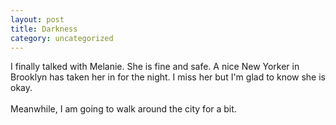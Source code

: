 ```yaml
---
layout: post
title: Darkness
category: uncategorized
---
```


I finally talked with Melanie.  She is fine and safe.  A nice New Yorker in Brooklyn has taken her in for the night.  I miss her but I'm glad to know she is okay.
<br />
<br />Meanwhile, I am going to walk around the city for a bit.
